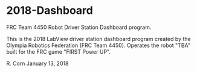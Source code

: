 # 2018-Dashboard
FRC Team 4450 Robot Driver Station Dashboard program.

This is the 2018 LabView driver station dashboard program created by the Olympia Robotics Federation (FRC Team 4450).
Operates the robot "TBA" built for the FRC game "FIRST Power UP".

R. Corn
January 13, 2018
